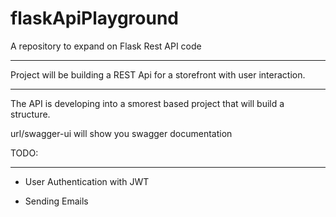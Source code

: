 # flaskApiPlayground
A repository to expand on Flask Rest API code

---

Project will be building a REST Api for a storefront with user interaction.

---

The API is developing into a smorest based project that will build a structure.

url/swagger-ui will show you swagger documentation

TODO:

---

- User Authentication with JWT

- Sending Emails